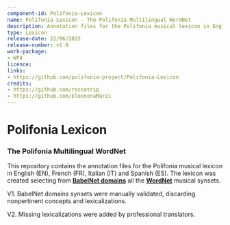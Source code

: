 ```yaml
---
component-id: Polifonia-Lexicon
name: Polifonia Lexicon - The Polifonia Multilingual WordNet
description: Annotation files for the Polifonia musical lexicon in English (EN), French (FR), Italian (IT) and Spanish (ES).
type: Lexicon
release-date: 22/06/2022
release-number: v1.0
work-package: 
- WP4
licence:
links:
- https://github.com/polifonia-project/Polifonia-Lexicon
credits:
- https://github.com/roccotrip
- https://github.com/EleonoraMarzi
---
```


# Polifonia Lexicon

### The Polifonia Multilingual WordNet

This repository contains the annotation files for the Polifonia musical lexicon in English (EN), French (FR), Italian (IT) and Spanish (ES). The lexicon was created selecting from **[BabelNet domains](http://lcl.uniroma1.it/babeldomains/)** all the **[WordNet](https://wordnet.princeton.edu)** musical synsets.

V1. BabelNet domains synsets were manually validated, discarding nonpertinent concepts and lexicalizations.

V2. Missing lexicalizations were added by professional translators.

